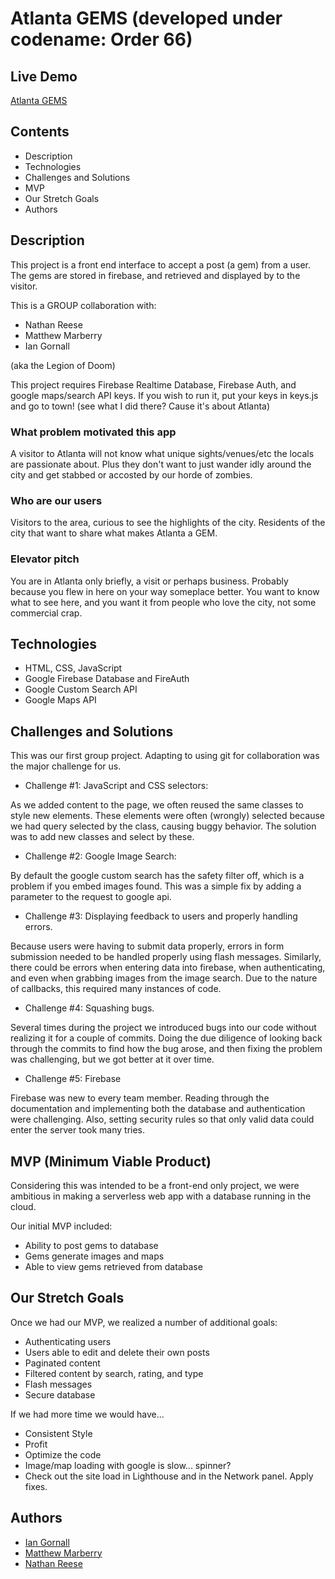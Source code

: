 # Atlanta GEMS (developed under codename: Order 66)

## Live Demo
[Atlanta GEMS](https://www.iangornall.com/ExecutiveOrder66)

## Contents
  * Description
  * Technologies
  * Challenges and Solutions
  * MVP
  * Our Stretch Goals
  * Authors

## Description

This project is a front end interface to accept a post (a gem) from a user. The gems are stored in firebase, and retrieved and displayed by to the visitor.

This is a GROUP collaboration with:

  * Nathan Reese
  * Matthew Marberry
  * Ian Gornall

  (aka the Legion of Doom)

This project requires Firebase Realtime Database, Firebase Auth, and google maps/search API keys. If you wish to run it, put your keys in keys.js and go to town!  (see what I did there? Cause it's about Atlanta)

### What problem motivated this app
A visitor to Atlanta will not know what unique sights/venues/etc the locals are passionate about. Plus they don't want to just wander idly around the city and get stabbed or accosted by our horde of zombies.

### Who are our users
Visitors to the area, curious to see the highlights of the city.
Residents of the city that want to share what makes Atlanta a GEM.


### Elevator pitch
You are in Atlanta only briefly, a visit or perhaps business.  Probably because you flew in here on your way someplace better. You want to know what to see here, and you want it from people who love the city, not some commercial crap.

## Technologies
  * HTML, CSS, JavaScript
  * Google Firebase Database and FireAuth
  * Google Custom Search API
  * Google Maps API

## Challenges and Solutions
This was our first group project.  Adapting to using git for collaboration was the major challenge for us.

  * Challenge #1: JavaScript and CSS selectors:

  As we added content to the page, we often reused the same classes to style new elements.  These elements were often (wrongly) selected because we had query selected by the class, causing buggy behavior.  The solution was to add new classes and select by these.

  * Challenge #2: Google Image Search:

  By default the google custom search has the safety filter off, which is a problem if you embed images found.  This was a simple fix by adding a parameter to the request to google api.

  * Challenge #3: Displaying feedback to users and properly handling errors.

  Because users were having to submit data properly, errors in form submission needed to be handled properly using flash messages.  Similarly, there could be errors when entering data into firebase, when authenticating, and even when grabbing images from the image search.  Due to the nature of callbacks, this required many instances of code.

  * Challenge #4: Squashing bugs.

  Several times during the project we introduced bugs into our code without realizing it for a couple of commits.  Doing the due diligence of looking back through the commits to find how the bug arose, and then fixing the problem was challenging, but we got better at it over time.

  * Challenge #5: Firebase
  
  Firebase was new to every team member.  Reading through the documentation and implementing both the database and authentication were challenging.  Also, setting security rules so that only valid data could enter the server took many tries.

## MVP (Minimum Viable Product)
Considering this was intended to be a front-end only project, we were ambitious in making a serverless web app with a database running in the cloud.

Our initial MVP included:
* Ability to post gems to database
* Gems generate images and maps
* Able to view gems retrieved from database

## Our Stretch Goals
Once we had our MVP, we realized a number of additional goals:
* Authenticating users
* Users able to edit and delete their own posts
* Paginated content
* Filtered content by search, rating, and type
* Flash messages
* Secure database

If we had more time we would have...
* Consistent Style
* Profit
* Optimize the code
* Image/map loading with google is slow... spinner?
* Check out the site load in Lighthouse and in the Network panel.  Apply fixes.

## Authors
  * [Ian Gornall](https://github.com/iangornall/)
  * [Matthew Marberry](https://github.com/marberrym)
  * [Nathan Reese](https://github.com/somelinuxguy)
